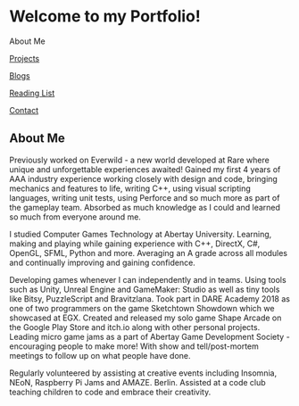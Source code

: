 # Welcome to my Portfolio!

About Me
<br>

<a href="https://twood27897.github.io" rel="Projects">Projects</a>
<br>

<a href="https://twood27897.github.io/pages/blogs.html" rel="Blogs">Blogs</a>
<br>

<a href="https://twood27897.github.io/pages/reading-list.html" rel="Reading List">Reading List</a>
<br>

<a href="https://twood27897.github.io/pages/contact.html" rel="Contact">Contact</a>
<br>

## About Me

Previously worked on Everwild - a new world developed at Rare where unique and unforgettable experiences awaited! Gained my first 4 years of AAA industry experience working closely with design and code, bringing mechanics and features to life, writing C++, using visual scripting languages, writing unit tests, using Perforce and so much more as part of the gameplay team. Absorbed as much knowledge as I could and learned so much from everyone around me.

I studied Computer Games Technology at Abertay University. Learning, making and playing while gaining experience with C++, DirectX, C#, OpenGL, SFML, Python and more. Averaging an A grade across all modules and continually improving and gaining confidence.

Developing games whenever I can independently and in teams. Using tools such as Unity, Unreal Engine and GameMaker: Studio as well as tiny tools like Bitsy, PuzzleScript and Bravitzlana. Took part in DARE Academy 2018 as one of two programmers on the game Sketchtown Showdown which we showcased at EGX. Created and released my solo game Shape Arcade on the Google Play Store and itch.io along with other personal projects. Leading micro game jams as a part of Abertay Game Development Society - encouraging people to make more! With show and tell/post-mortem meetings to follow up on what people have done.

Regularly volunteered by assisting at creative events including Insomnia, NEoN, Raspberry Pi Jams and AMAZE. Berlin. Assisted at a code club teaching children to code and embrace their creativity.
